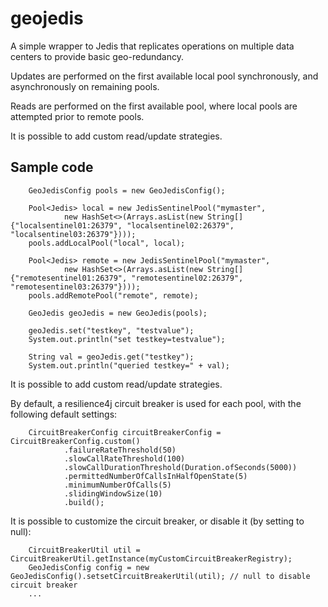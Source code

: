 # geojedis
<p>A simple wrapper to Jedis that replicates operations on multiple data centers to provide basic geo-redundancy.</p>

<p>Updates are performed on the first available local pool synchronously, and asynchronously on remaining pools.</p>

<p>Reads are performed on the first available pool, where local pools are attempted prior to remote pools.</p>

<p>It is possible to add custom read/update strategies.</p>


Sample code
------------

        GeoJedisConfig pools = new GeoJedisConfig();
        
        Pool<Jedis> local = new JedisSentinelPool("mymaster", 
                new HashSet<>(Arrays.asList(new String[] {"localsentinel01:26379", "localsentinel02:26379", "localsentinel03:26379"})));
        pools.addLocalPool("local", local);
        
        Pool<Jedis> remote = new JedisSentinelPool("mymaster", 
                new HashSet<>(Arrays.asList(new String[] {"remotesentinel01:26379", "remotesentinel02:26379", "remotesentinel03:26379"})));
        pools.addRemotePool("remote", remote);
        
        GeoJedis geoJedis = new GeoJedis(pools);
        
        geoJedis.set("testkey", "testvalue");
        System.out.println("set testkey=testvalue");
        
        String val = geoJedis.get("testkey");
        System.out.println("queried testkey=" + val);


<p>It is possible to add custom read/update strategies.</p>

<p>By default, a resilience4j circuit breaker is used for each pool, with the following default settings:</p>

        CircuitBreakerConfig circuitBreakerConfig = CircuitBreakerConfig.custom()
                .failureRateThreshold(50)
                .slowCallRateThreshold(100)
                .slowCallDurationThreshold(Duration.ofSeconds(5000))
                .permittedNumberOfCallsInHalfOpenState(5)
                .minimumNumberOfCalls(5)
                .slidingWindowSize(10)
                .build();

<p>It is possible to customize the circuit breaker, or disable it (by setting to null):</p>

        CircuitBreakerUtil util = CircuitBreakerUtil.getInstance(myCustomCircuitBreakerRegistry);
        GeoJedisConfig config = new GeoJedisConfig().setsetCircuitBreakerUtil(util); // null to disable circuit breaker
        ...
